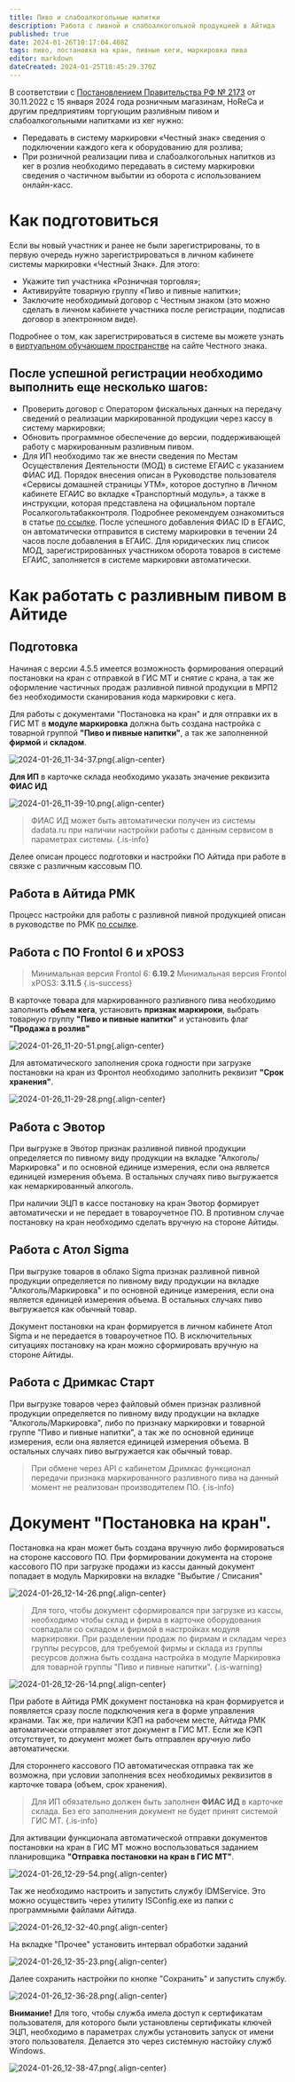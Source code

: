 ```yaml
---
title: Пиво и слабоалкогольные напитки
description: Работа с пивной и слабоалкогольной продукцией в Айтида
published: true
date: 2024-01-26T10:17:04.408Z
tags: пиво, постановка на кран, пивные кеги, маркировка пива
editor: markdown
dateCreated: 2024-01-25T18:45:29.370Z
---
```


В соответствии с [Постановлением Правительства РФ № 2173](/https://честныйзнак.рф/upload/Постановление%20Правительства%20№2173.pdf) от 30.11.2022 с 15 января 2024 года розничным магазинам, HoReCa и другим предприятиям торгующим разливным пивом и слабоалкогольными напитками из кег нужно:

- Передавать в систему маркировки «Честный знак» сведения о подключении каждого кега к оборудованию для розлива;
- При розничной реализации пива и слабоалкогольных напитков из кег в розлив необходимо передавать в систему маркировки сведения о частичном выбытии из оборота с использованием онлайн-касс.

# Как подготовиться
Если вы новый участник и ранее не были зарегистрированы, то в первую очередь нужно зарегистрироваться в личном кабинете системы маркировки «Честный Знак». Для этого:

- Укажите тип участника «Розничная торговля»;
- Активируйте товарную группу «Пиво и пивные напитки»;
- Заключите необходимый договор с Честным знаком (это можно сделать в личном кабинете участника после регистрации, подписав договор в электронном виде).

Подробнее о том, как зарегистрироваться в системе вы можете узнать в [виртуальном обучающем пространстве](/https://markirovka.ru/virtual_education/?chapter=registration) на сайте Честного знака.

## После успешной регистрации необходимо выполнить еще несколько шагов:
- Проверить договор с Оператором фискальных данных на передачу сведений о реализации маркированной продукции через кассу в систему маркировки;
- Обновить программное обеспечение до версии, поддерживающей работу с маркированным разливным пивом.
- Для ИП необходимо так же внести сведения по Местам Осуществления Деятельности (МОД) в системе ЕГАИС с указанием ФИАС ИД. Порядок внесения описан в Руководстве пользователя «Сервисы домашней страницы УТМ», которое доступно в Личном кабинете ЕГАИС во вкладке «Транспортный модуль», а также в инструкции, которая представлена на официальном портале Росалкогольтабакконтроля. Подробнее рекомендуем ознакомиться в статье [по ссылке](/https://fsrar.gov.ru/news/view/?id=5755). 
	После успешного добавления ФИАС ID в ЕГАИС, он автоматически отправится в систему маркировки в течении 24 часов после добавления в ЕГАИС.
  Для юридических лиц список МОД, зарегистрированных участником оборота товаров в системе ЕГАИС, заполняется в системе маркировки автоматически.
  
# Как работать с разливным пивом в Айтиде
## Подготовка 
Начиная с версии 4.5.5 имеется возможность формирования операций постановки на кран с отправкой в ГИС МТ и снятие с крана, а так же оформление частичных продаж разливной пивной продукции в МРП2 без необходимости сканирования кода маркировки с кега.

Для работы с документами "Постановка на кран" и для отправки их в ГИС МТ в **модуле маркировка** должна быть создана настройка с товарной группой **"Пиво и пивные напитки"**, а так же заполненной **фирмой** и **складом**.

![2024-01-26_11-34-37.png](/images/marking/beer2024/2024-01-26_11-34-37.png){.align-center}

**Для ИП** в карточке склада необходимо указать значение реквизита **ФИАС ИД**

![2024-01-26_11-39-10.png](/images/marking/beer2024/2024-01-26_11-39-10.png){.align-center}

> ФИАС ИД может быть автоматически получен из системы dadata.ru при наличии настройки работы с данным сервисом в параметрах системы.
{.is-info}

Делее описан процесс подготовки и настройки ПО Айтида при работе в связке с различным кассовым ПО.

## Работа в Айтида РМК
Процесс настройки для работы с разливной пивной продукцией описан в руководстве по РМК [по ссылке](/rmk/draftdrinks).

## Работа с ПО Frontol 6 и xPOS3

> Минимальная версия Frontol 6: **6.19.2**
> Минимальная версия Frontol xPOS3: **3.11.5**
{.is-success}

В карточке товара для маркированного разливного пива необходимо заполнить **объем кега**, установить **признак маркироки**, выбрать товарную группу **"Пиво и пивные напитки"** и установить флаг **"Продажа в розлив"**

![2024-01-26_11-20-51.png](/images/marking/beer2024/2024-01-26_11-20-51.png){.align-center}

Для автоматического заполнения срока годности при загрузке постановки на кран из Фронтол необходимо заполнить реквизит **"Срок хранения"**.

![2024-01-26_11-29-28.png](/images/marking/beer2024/2024-01-26_11-29-28.png){.align-center}

## Работа с Эвотор

При выгрузке в Эвотор признак разливной пивной продукции определяется по пивному виду продукции на вкладке "Алкоголь/Маркировка" и по основной единице измерения, если она является единицей измерения объема. В остальных случаях пиво выгружается как немаркированный алкоголь.

При наличии ЭЦП в кассе постановку на кран Эвотор формирует автоматически и не передает в товароучетное ПО. В противном случае постановку на кран необходимо сделать вручную на стороне Айтиды.

## Работа с Атол Sigma

При выгрузке товаров в облако Sigma признак разливной пивной продукции определяется по пивному виду продукции на вкладке "Алкоголь/Маркировка" и по основной единице измерения, если она является единицей измерения объема. В остальных случаях пиво выгружается как обычный товар.

Документ постановки на кран формируется в личном кабинете Атол Sigma и не передается в товароучетное ПО. В исключительных ситуациях постановку на кран можно сформировать вручную на стороне Айтиды.

## Работа с Дримкас Старт

При выгрузке товаров через файловый обмен признак разливной продукции определяется по пивному виду продукции на вкладке "Алкоголь/Маркировка", либо по признаку маркировки и товарной группе "Пиво и пивные напитки", а так же по основной единице измерения, если она является единицей измерения объема. В остальных случаях пиво выгружается как обычный товар.

> При обмене через API с кабинетом Дримкас функционал передачи признака маркированного разливного пива на данный момент не реализован производителем ПО.
{.is-info}

# Документ "Постановка на кран".
Постановка на кран может быть создана вручную либо формироваться на стороне кассового ПО.
При формировании документа на стороне кассового ПО при загрузке продажи из кассы данный документ попадает в модуль Маркировки на вкладке "Выбытие / Списания"

![2024-01-26_12-14-26.png](/images/marking/beer2024/2024-01-26_12-14-26.png){.align-center}

> Для того, чтобы документ сформировался при загрузке из кассы, необходимо чтобы склад и фирма в карточке оборудования совпадали со складом и фирмой в настройках модуля маркировки.
При разделении продаж по фирмам и складам через группы ресурсов, для требуемой фирмы и склада из группы ресурсов должна быть создана настройка в модуле Маркировка для товарной группы "Пиво и пивные напитки".
{.is-warning}

![2024-01-26_12-26-14.png](/images/marking/beer2024/2024-01-26_12-26-14.png){.align-center}

При работе в Айтида РМК документ постановка на кран формируется и появляется сразу после подключения кега в форме управления кранами. Так же, при наличии КЭП на рабочем месте, Айтида РМК автоматически отправляет этот документ в ГИС МТ. Если же КЭП отсутствует, то документ может быть отправлен вручную либо автоматически.

Для стороннего кассового ПО автоматическая отправка так же возможна, при условии заполнения всех необходимых реквизитов в карточке товара (объем, срок хранения).

> Для ИП обязательно должен быть заполнен **ФИАС ИД** в карточке склада. Без его заполнения документ не будет принят системой ГИС МТ.
{.is-info}

Для активации функционала автоматической отправки документов постановки на кран в ГИС МТ можно воспользоваться заданием планировщика **"Отправка постановки на кран в ГИС МТ"**.

![2024-01-26_12-29-54.png](/images/marking/beer2024/2024-01-26_12-29-54.png){.align-center}

Так же необходимо настроить и запустить службу IDMService. Это можно осуществить через утилиту ISConfig.exe из папки с программными файлами Айтида.

![2024-01-26_12-32-40.png](/images/marking/beer2024/2024-01-26_12-32-40.png){.align-center}

На вкладке "Прочее" установить интервал обработки заданий

![2024-01-26_12-35-23.png](/images/marking/beer2024/2024-01-26_12-35-23.png){.align-center}

Далее сохранить настройки по кнопке "Сохранить" и запустить службу.

![2024-01-26_12-36-28.png](/images/marking/beer2024/2024-01-26_12-36-28.png){.align-center}

**Внимание!** Для того, чтобы служба имела доступ к сертификатам пользователя, для которого были установлены сертификаты ключей ЭЦП, необходимо в параметрах службы установить запуск от имени этого пользователя. Делается это через системную настойку служб Windows.

![2024-01-26_12-38-47.png](/images/marking/beer2024/2024-01-26_12-38-47.png){.align-center}